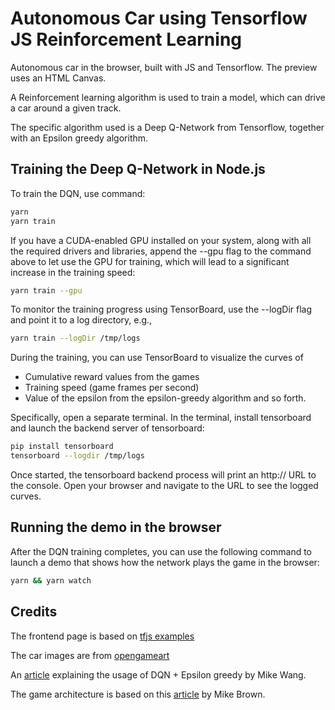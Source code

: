 # Autonomous Car using Tensorflow JS Reinforcement Learning
Autonomous car in the browser, built with JS and Tensorflow. The preview uses an HTML Canvas.

A Reinforcement learning algorithm is used to train a model, which can drive a car around a given track.

The specific algorithm used is a Deep Q-Network from Tensorflow, together with an Epsilon greedy algorithm.

## Training the Deep Q-Network in Node.js
To train the DQN, use command:

```sh
yarn
yarn train
```

If you have a CUDA-enabled GPU installed on your system, along with all the required drivers and libraries, append the --gpu flag to the command above to let use the GPU for training, which will lead to a significant increase in the training speed:

```sh
yarn train --gpu
```

To monitor the training progress using TensorBoard, use the --logDir flag and point it to a log directory, e.g.,

```sh
yarn train --logDir /tmp/logs
```

During the training, you can use TensorBoard to visualize the curves of

- Cumulative reward values from the games
- Training speed (game frames per second)
- Value of the epsilon from the epsilon-greedy algorithm and so forth.

Specifically, open a separate terminal. In the terminal, install tensorboard and launch the backend server of tensorboard:

```sh
pip install tensorboard
tensorboard --logdir /tmp/logs
```

Once started, the tensorboard backend process will print an http:// URL to the console. Open your browser and navigate to the URL to see the logged curves.

## Running the demo in the browser
After the DQN training completes, you can use the following command to launch a demo that shows how the network plays the game in the browser:

```sh
yarn && yarn watch
```

## Credits

The frontend page is based on [tfjs examples](https://github.com/tensorflow/tfjs-examples)

The car images are from [opengameart](https://opengameart.org/content/cars-2d-top-down)

An [article](https://towardsdatascience.com/deep-q-learning-tutorial-mindqn-2a4c855abffc) explaining the usage of DQN + Epsilon greedy by Mike Wang.

The game architecture is based on this [article](https://www.sitepoint.com/quick-tip-game-loop-in-javascript/) by Mike Brown.
